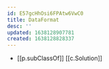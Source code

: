 ```yaml
---
id: E57gcHhOsi6FPAtw6VwC0
title: DataFormat
desc: ''
updated: 1638128907781
created: 1638128828337
---
```


- [[p.subClassOf]] [[c.Solution]]
